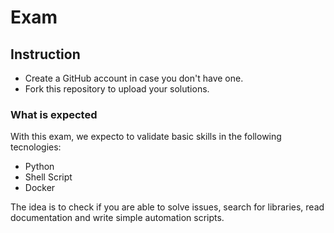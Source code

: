 # Exam

## Instruction

  * Create a GitHub account in case you don't have one.
  * Fork this repository to upload your solutions.

### What is expected

With this exam, we expecto to validate basic skills in the following tecnologies:
  
  * Python
  * Shell Script
  * Docker 

The idea is to check if you are able to solve issues, search for libraries, read documentation and write simple automation scripts.  
